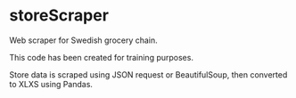 # storeScraper
Web scraper for Swedish grocery chain.

This code has been created for training purposes.

Store data is scraped using JSON request or BeautifulSoup, then converted to XLXS using Pandas.
